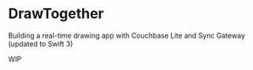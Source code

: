 # DrawTogether
Building a real-time drawing app with Couchbase Lite and Sync Gateway (updated to Swift 3)

WIP
